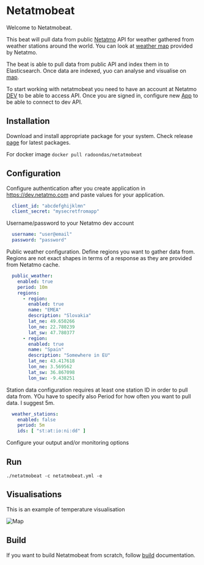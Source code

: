# Netatmobeat

Welcome to Netatmobeat. 

This beat will pull data from public [Netatmo](https://www.netatmo.com/) API for weather gathered from weather stations around the world.
You can look at [weather map](https://weathermap.netatmo.com/) provided by Netatmo.

The beat is able to pull data from public API and index them in to Elasticsearch. Once data are indexed, yuo can analyse and visualise on [map](https://www.elastic.co/guide/en/kibana/current/tilemap.html).

To start working with netatmobeat you need to have an account at Netatmo [DEV](https://dev.netatmo.com) to be able to access API. Once you are signed in, configure new [App](https://dev.netatmo.com/myaccount/createanapp) to be able to connect to dev API. 

## Installation
Download and install appropriate package for your system. Check release [page](https://github.com/radoondas/netatmobeat/releases) for latest packages.

For docker image `docker pull radoondas/netatmobeat`

## Configuration

Configure authentication after you create application in https://dev.netatmo.com and paste values for your application.
```yaml
  client_id: "abcdefghijklmn"
  client_secret: "mysecretfromapp"
```

 Username/password to your Netatmo dev account
```yaml
  username: "user@email"
  password: "password"
```

Public weather configuration. Define regions you want to gather data from. Regions are not exact shapes in terms of a response as they are provided from Netatmo cache.
```yaml
  public_weather:
    enabled: true
    period: 10m
    regions:
      - region:
        enabled: true
        name: "EMEA"
        description: "Slovakia"
        lat_ne: 49.650266
        lon_ne: 22.780239
        lat_sw: 47.780377
      - region:
        enabled: true
        name: "Spain"
        description: "Somewhere in EU"
        lat_ne: 43.417618
        lon_ne: 3.569562
        lat_sw: 36.867098
        lon_sw: -9.438251
```

Station data configuration requires at least one station ID in order to pull data from. YOu have to specify also Period for how often you want to pull data. I suggest 5m.

```yaml
  weather_stations:
    enabled: false
    period: 5m
    ids: [ "st:at:io:ni:dd" ]
```

Configure your output and/or monitoring options

## Run

```
./netatmobeat -c netatmobeat.yml -e 
```

## Visualisations
This is an example of temperature visualisation

![Map](docs/img/map_vis.png)

## Build
If you want to build Netatmobeat from scratch, follow [build](BUILD.md) documentation.
